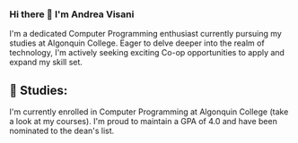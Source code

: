 ### Hi there 👋 I'm Andrea Visani

I'm a dedicated Computer Programming enthusiast currently pursuing my studies at Algonquin College. Eager to delve deeper into the realm of technology, I'm actively seeking exciting Co-op opportunities to apply and expand my skill set.

## 🌱 Studies:
I'm currently enrolled in Computer Programming at Algonquin College (take a look at my courses). I'm proud to maintain a GPA of 4.0 and have been nominated to the dean's list.




<!--
**andreavisani/andreavisani** is a ✨ _special_ ✨ repository because its `README.md` (this file) appears on your GitHub profile.

Here are some ideas to get you started:

- 🔭 I’m currently working on ...
- 🌱 I’m currently learning ...
- 👯 I’m looking to collaborate on ...
- 🤔 I’m looking for help with ...
- 💬 Ask me about ...
- 📫 How to reach me: ...
- 😄 Pronouns: ...
- ⚡ Fun fact: ...
-->
